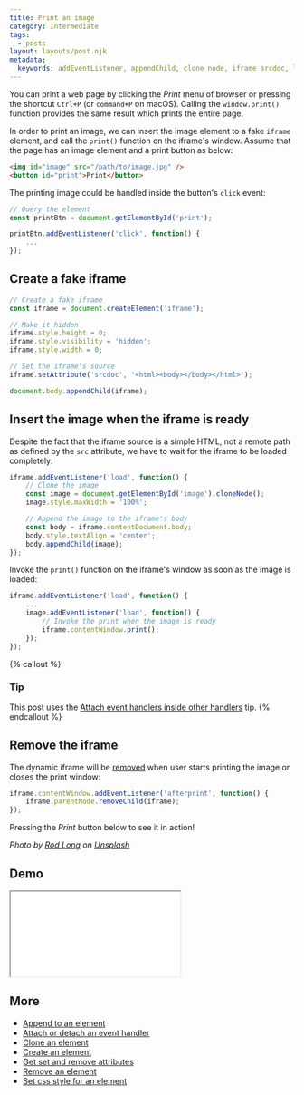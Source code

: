 ```yaml
---
title: Print an image
category: Intermediate
tags:
  - posts
layout: layouts/post.njk
metadata:
  keywords: addEventListener, appendChild, clone node, iframe srcdoc, load event, print image, removeChild, set CSS style, setAttribute, window print
---
```


You can print a web page by clicking the _Print_ menu of browser or pressing the shortcut `Ctrl+P` (or `command+P` on macOS). Calling the `window.print()` function provides the same result which prints the entire page.

In order to print an image, we can insert the image element to a fake `iframe` element, and call the `print()` function on the iframe's window. Assume that the page has an image element and a print button as below:

```html
<img id="image" src="/path/to/image.jpg" />
<button id="print">Print</button>
```

The printing image could be handled inside the button's `click` event:

```js
// Query the element
const printBtn = document.getElementById('print');

printBtn.addEventListener('click', function() {
    ...
});
```

## Create a fake iframe

```js
// Create a fake iframe
const iframe = document.createElement('iframe');

// Make it hidden
iframe.style.height = 0;
iframe.style.visibility = 'hidden';
iframe.style.width = 0;

// Set the iframe's source
iframe.setAttribute('srcdoc', '<html><body></body></html>');

document.body.appendChild(iframe);
```

## Insert the image when the iframe is ready

Despite the fact that the iframe source is a simple HTML, not a remote path as defined by the `src` attribute, we have to wait for the iframe to be loaded completely:

```js
iframe.addEventListener('load', function() {
    // Clone the image
    const image = document.getElementById('image').cloneNode();
    image.style.maxWidth = '100%';

    // Append the image to the iframe's body
    const body = iframe.contentDocument.body;
    body.style.textAlign = 'center';
    body.appendChild(image);
});
```

Invoke the `print()` function on the iframe's window as soon as the image is loaded:

```js
iframe.addEventListener('load', function() {
    ...
    image.addEventListener('load', function() {
        // Invoke the print when the image is ready
        iframe.contentWindow.print();
    });
});
```

{% callout %}
### Tip

This post uses the [Attach event handlers inside other handlers](/attach-event-handlers-inside-other-handlers) tip.
{% endcallout %}

## Remove the iframe

The dynamic iframe will be [removed](/remove-an-element) when user starts printing the image or closes the print window:

```js
iframe.contentWindow.addEventListener('afterprint', function() {
    iframe.parentNode.removeChild(iframe);
});
```

Pressing the _Print_ button below to see it in action!

_Photo by [Rod Long](https://unsplash.com/@rodlong) on [Unsplash](https://unsplash.com/photos/J-ygvQbilXU)_

## Demo

<iframe src='/demo/print-an-image/index.html'></iframe>

## More

* [Append to an element](/append-to-an-element)
* [Attach or detach an event handler](/attach-or-detach-an-event-handler)
* [Clone an element](/clone-an-element)
* [Create an element](/create-an-element)
* [Get set and remove attributes](/get-set-and-remove-attributes)
* [Remove an element](/remove-an-element)
* [Set css style for an element](/set-css-style-for-an-element)